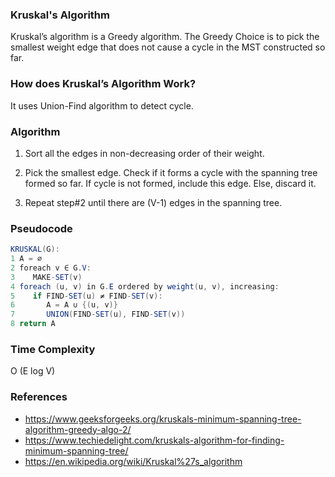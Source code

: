 ### Kruskal's Algorithm
Kruskal’s algorithm is a Greedy algorithm. The Greedy Choice is to pick the smallest weight edge that does not cause a
 cycle in the MST constructed so far.


### How does Kruskal’s Algorithm Work?
It uses Union-Find algorithm to detect cycle.
 

### Algorithm
1. Sort all the edges in non-decreasing order of their weight.

2. Pick the smallest edge. Check if it forms a cycle with the spanning tree formed so far.
    If cycle is not formed, include this edge. Else, discard it.
    
3. Repeat step#2 until there are (V-1) edges in the spanning tree.

       
### Pseudocode
```java
KRUSKAL(G):
1 A = ∅
2 foreach v ∈ G.V:
3    MAKE-SET(v)
4 foreach (u, v) in G.E ordered by weight(u, v), increasing:
5    if FIND-SET(u) ≠ FIND-SET(v):
6       A = A ∪ {(u, v)}
7       UNION(FIND-SET(u), FIND-SET(v))
8 return A
```

### Time Complexity
O (E log V)


### References
 
 - https://www.geeksforgeeks.org/kruskals-minimum-spanning-tree-algorithm-greedy-algo-2/
 - https://www.techiedelight.com/kruskals-algorithm-for-finding-minimum-spanning-tree/
 - https://en.wikipedia.org/wiki/Kruskal%27s_algorithm

